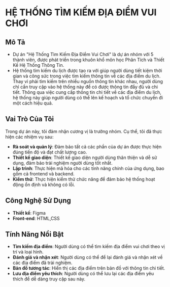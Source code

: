 # HỆ THỐNG TÌM KIẾM ĐỊA ĐIỂM VUI CHƠI

## Mô Tả
- Dự án "Hệ Thống Tìm Kiếm Địa Điểm Vui Chơi" là dự án nhóm với 5 thành viên, được phát triển trong khuôn khổ môn học Phân Tích và Thiết Kế Hệ Thống Thông Tin.
- Hệ thống tìm kiếm du lịch được tạo ra với giúp người dùng tiết kiệm thời gian và công sức trong việc tìm kiếm thông tin về các địa điểm du lịch. Thay vì phải tìm kiếm trên nhiều nguồn thông tin khác nhau, người dùng chỉ cần truy cập vào hệ thống này để có được thông tin đầy đủ và chi tiết. Thông qua việc cung cấp thông tin chi tiết về các địa điểm du lịch, hệ thống này giúp người dùng có thể lên kế hoạch và tổ chức chuyến đi một cách hiệu quả.
## Vai Trò Của Tôi
Trong dự án này, tôi đảm nhận cương vị là trưởng nhóm. Cụ thể, tôi đã thực hiện các nhiệm vụ sau:
- **Rà soát và quản lý**: Đảm bảo tất cả các phần của dự án được thực hiện đúng tiến độ và đạt chất lượng cao.
- **Thiết kế giao diện**: Thiết kế giao diện người dùng thân thiện và dễ sử dụng, đảm bảo trải nghiệm người dùng tốt nhất.
- **Lập trình**: Thực hiện mã hóa cho các tính năng chính của ứng dụng, bao gồm cả frontend và backend.
- **Kiểm thử**: Thực hiện kiểm thử chức năng để đảm bảo hệ thống hoạt động ổn định và không có lỗi.

## Công Nghệ Sử Dụng
- **Thiết kế**: Figma
- **Front-end**: HTML,CSS 

## Tính Năng Nổi Bật
- **Tìm kiếm địa điểm**: Người dùng có thể tìm kiếm địa điểm vui chơi theo vị trí và loại hình.
- **Đánh giá và nhận xét**: Người dùng có thể để lại đánh giá và nhận xét về các địa điểm đã trải nghiệm.
- **Bản đồ tương tác**: Hiển thị các địa điểm trên bản đồ với thông tin chi tiết.
- **Lưu địa điểm yêu thích**: Người dùng có thể lưu lại các địa điểm yêu thích để dễ dàng truy cập sau này.

